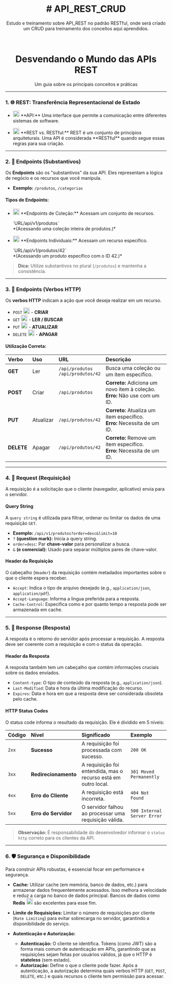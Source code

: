 <div align="center">
<h1># API_REST_CRUD</h1>
<p>Estudo e treinamento sobre API_REST no padrão RESTful, onde será criado um CRUD para treinamento dos conceitos aqui aprendidos.</p>
</div>

<br>

<div align="center">
<h1>Desvendando o Mundo das APIs REST</h1>
<p>Um guia sobre os principais conceitos e práticas</p>
</div>

---

### 1. 🌐 REST: Transferência Representacional de Estado

* <p align="left"> <img src="https://img.icons8.com/color/48/000000/api-interface.png" width="20px" alt="API Icon"/> **API:** Uma interface que permite a comunicação entre diferentes sistemas de software.</p>
* <p align="left"> <img src="https://img.icons8.com/color/48/000000/rest-api.png" width="20px" alt="REST Icon"/> **REST vs. RESTful:** REST é um conjunto de princípios arquiteturais. Uma API é considerada **RESTful** quando segue essas regras para sua criação.</p>

---

### 2. 🎯 Endpoints (Substantivos)

Os **Endpoints** são os "substantivos" da sua API. Eles representam a lógica de negócio e os recursos que você manipula.

* **Exemplo:** `/produtos`, `/categorias`

#### Tipos de Endpoints:

* <p align="left"> <img src="https://img.icons8.com/color/48/000000/shopping-cart.png" width="20px" alt="Coleção Icon"/> **Endpoints de Coleção:** Acessam um conjunto de recursos.</p>
  `URL/api/v1/produtos`
  <br>
  *(Acessando uma coleção inteira de produtos.)*

* <p align="left"> <img src="https://img.icons8.com/color/48/000000/shopping-bag.png" width="20px" alt="Individual Icon"/> **Endpoints Individuais:** Acessam um recurso específico.</p>
  `URL/api/v1/produtos/42`
  <br>
  *(Acessando um produto específico com o ID 42.)*

> **Dica:** Utilize substantivos no plural (`/produtos`) e mantenha a consistência.

---

### 3. 🚦 Endpoints (Verbos HTTP)

Os **verbos HTTP** indicam a ação que você deseja realizar em um recurso.

* `POST` <img src="https://img.icons8.com/color/48/000000/add-file.png" width="20px" alt="POST Icon"/> - **CRIAR**
* `GET` <img src="https://img.icons8.com/color/48/000000/get-data.png" width="20px" alt="GET Icon"/> - **LER / BUSCAR**
* `PUT` <img src="https://img.icons8.com/color/48/000000/edit-file.png" width="20px" alt="PUT Icon"/> - **ATUALIZAR**
* `DELETE` <img src="https://img.icons8.com/color/48/000000/delete-file.png" width="20px" alt="DELETE Icon"/> - **APAGAR**

#### Utilização Correta:

| Verbo   | Uso         | URL               | Descrição                                                                 |
| :------ | :---------- | :---------------- | :------------------------------------------------------------------------ |
| **GET** | Ler         | `/api/produtos` <br> `/api/produtos/42` | Busca uma coleção ou um item específico. |
| **POST** | Criar       | `/api/produtos`   | **Correto:** Adiciona um novo item à coleção. <br>**Erro:** Não use com um ID. |
| **PUT** | Atualizar   | `/api/produtos/42` | **Correto:** Atualiza um item específico. <br>**Erro:** Necessita de um ID. |
| **DELETE**| Apagar      | `/api/produtos/42` | **Correto:** Remove um item específico. <br>**Erro:** Necessita de um ID. |

---

### 4. 📩 Request (Requisição)

A requisição é a solicitação que o cliente (navegador, aplicativo) envia para o servidor.

#### **Query String**

A `query string` é utilizada para filtrar, ordenar ou limitar os dados de uma requisição `GET`.

* **Exemplo:** `/api/v1/produtos?order=desc&limit=10`
* `?` **(question mark):** Inicia a query string.
* `order=desc`: Par **chave-valor** para personalizar a busca.
* `&` **(e comercial):** Usado para separar múltiplos pares de chave-valor.

#### **Header da Requisição**

O cabeçalho (`Header`) da requisição contém metadados importantes sobre o que o cliente espera receber.

* `Accept`: Indica o tipo de arquivo desejado (e.g., `application/json`, `application/pdf`).
* `Accept-Language`: Informa a língua preferida para a resposta.
* `Cache-Control`: Especifica como e por quanto tempo a resposta pode ser armazenada em cache.

---

### 5. 📨 Response (Resposta)

A resposta é o retorno do servidor após processar a requisição. A resposta deve ser coerente com a requisição e com o status da operação.

#### **Header da Resposta**

A resposta também tem um cabeçalho que contém informações cruciais sobre os dados enviados.

* `Content-type`: O tipo de conteúdo da resposta (e.g., `application/json`).
* `Last-Modified`: Data e hora da última modificação do recurso.
* `Expires`: Data e hora em que a resposta deve ser considerada obsoleta pelo cache.

#### **HTTP Status Codes**

O status code informa o resultado da requisição. Ele é dividido em 5 níveis:

| Código | Nível | Significado | Exemplo |
| :--- | :--- | :--- | :--- |
| `2xx` | **Sucesso** | A requisição foi processada com sucesso. | `200 OK` |
| `3xx` | **Redirecionamento** | A requisição foi entendida, mas o recurso está em outro local. | `301 Moved Permanently` |
| `4xx` | **Erro do Cliente** | A requisição está incorreta. | `404 Not Found` |
| `5xx` | **Erro do Servidor** | O servidor falhou ao processar uma requisição válida. | `500 Internal Server Error` |

> **Observação:** É responsabilidade do desenvolvedor informar o `status http` correto para os clientes da API.

---

### 6. 🛡️ Segurança e Disponibilidade

Para construir APIs robustas, é essencial focar em performance e segurança.

* **Cache:** Utilizar cache (em memória, banco de dados, etc.) para armazenar dados frequentemente acessados. Isso melhora a velocidade e reduz a carga no banco de dados principal. Bancos de dados como **Redis** <img src="https://img.icons8.com/color/48/000000/redis.png" width="20px" alt="Redis Icon"/> são excelentes para esse fim.

* **Limite de Requisições:** Limitar o número de requisições por cliente (`Rate Limiting`) para evitar sobrecarga no servidor, garantindo a disponibilidade do serviço.

* **Autenticação e Autorização:**
    * **Autenticação:** O cliente se identifica. Tokens (como JWT) são a forma mais comum de autenticação em APIs, garantindo que as requisições sejam feitas por usuários válidos, já que o HTTP é **stateless** (sem estado).
    * **Autorização:** Define o que o cliente pode fazer. Após a autenticação, a autorização determina quais verbos HTTP (`GET`, `POST`, `DELETE`, etc.) e quais recursos o cliente tem permissão para acessar.
